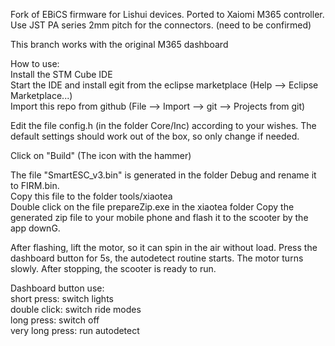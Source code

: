 Fork of EBiCS firmware for Lishui devices. Ported to Xaiomi M365 controller. 
Use JST PA series 2mm pitch for the connectors. (need to be confirmed) 

This branch works with the original M365 dashboard  

How to use:  
Install the STM Cube IDE  
Start the IDE and install egit from the eclipse marketplace (Help --> Eclipse Marketplace...)  
Import this repo from github (File --> Import --> git --> Projects from git)  

Edit the file config.h (in the folder Core/Inc) according to your wishes. The default settings should work out of the box, so only change if needed.  

Click on "Build" (The icon with the hammer)  

The file "SmartESC_v3.bin" is generated in the folder Debug and rename it to FIRM.bin.  
Copy this file to the folder tools/xiaotea  
Double click on the file prepareZip.exe in the xiaotea folder 
Copy the generated zip file to your mobile phone and flash it to the scooter by the app downG.

After flashing, lift the motor, so it can spin in the air without load. Press the dashboard button for 5s, the autodetect routine starts. The motor turns slowly. After stopping, the scooter is ready to run.  

Dashboard button use:  
short press: switch lights  
double click: switch ride modes  
long press: switch off  
very long press: run autodetect  


